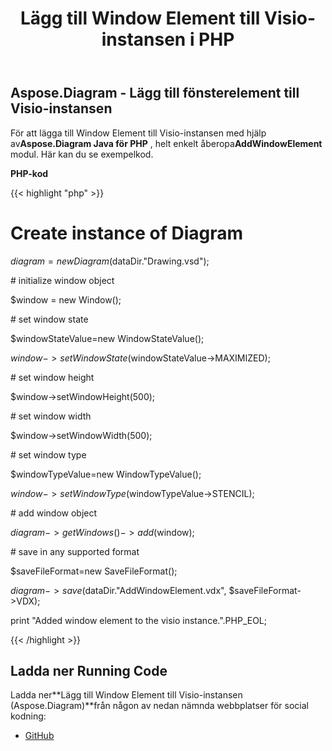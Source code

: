 ﻿---
title: Lägg till Window Element till Visio-instansen i PHP
type: docs
weight: 20
url: /sv/java/add-window-element-to-the-visio-instance-in-php/
---
## **Aspose.Diagram - Lägg till fönsterelement till Visio-instansen**
 För att lägga till Window Element till Visio-instansen med hjälp av**Aspose.Diagram Java för PHP** , helt enkelt åberopa**AddWindowElement** modul. Här kan du se exempelkod.

**PHP-kod**

{{< highlight "php" >}}

 # Create instance of Diagram

$diagram = new Diagram($dataDir."Drawing.vsd");

\# initialize window object

$window = new Window();

\# set window state

$windowStateValue=new WindowStateValue();

$window->setWindowState($windowStateValue->MAXIMIZED);

\# set window height

$window->setWindowHeight(500);

\# set window width

$window->setWindowWidth(500);

\# set window type

$windowTypeValue=new WindowTypeValue();

$window->setWindowType($windowTypeValue->STENCIL);

\# add window object

$diagram->getWindows()->add($window);

\# save in any supported format

$saveFileFormat=new SaveFileFormat();

$diagram->save($dataDir."AddWindowElement.vdx", $saveFileFormat->VDX);

print "Added window element to the visio instance.".PHP_EOL;

{{< /highlight >}}
## **Ladda ner Running Code**
 Ladda ner**Lägg till Window Element till Visio-instansen (Aspose.Diagram)**från någon av nedan nämnda webbplatser för social kodning:

- [GitHub](https://github.com/asposediagram/Aspose.Diagram-for-Java/blob/master/Plugins/Aspose_Diagram_Java_for_PHP/src/aspose/diagram/WorkingwithWindowElements/AddWindowElement.php)
